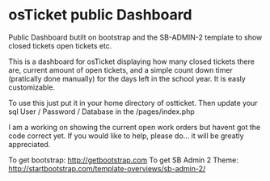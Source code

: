 # osTicket public Dashboard
Public Dashboard butilt on bootstrap and the SB-ADMIN-2 template to show closed tickets open tickets etc.

This is a dashboard for osTicket displaying how many closed tickets there are, current amount of open tickets,
and a simple count down timer (pratically done manually) for the days left in the school year. It is easly customizable.

To use this just put it in your home directory of ostticket.
Then update your sql User / Password / Database in the /pages/index.php

I am a working on showing the current open work orders but havent got the code correct yet. 
If you would like to help, please do... it will be greatly appreciated. 


To get bootstrap: http://getbootstrap.com
To get SB Admin 2 Theme: http://startbootstrap.com/template-overviews/sb-admin-2/
